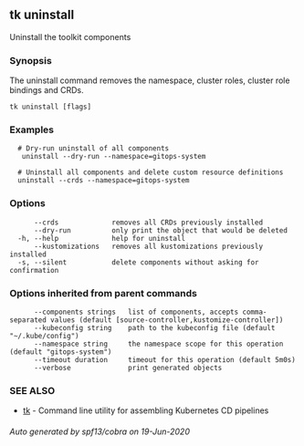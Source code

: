## tk uninstall

Uninstall the toolkit components

### Synopsis


The uninstall command removes the namespace, cluster roles,
cluster role bindings and CRDs.

```
tk uninstall [flags]
```

### Examples

```
  # Dry-run uninstall of all components
   uninstall --dry-run --namespace=gitops-system

  # Uninstall all components and delete custom resource definitions
  uninstall --crds --namespace=gitops-system

```

### Options

```
      --crds             removes all CRDs previously installed
      --dry-run          only print the object that would be deleted
  -h, --help             help for uninstall
      --kustomizations   removes all kustomizations previously installed
  -s, --silent           delete components without asking for confirmation
```

### Options inherited from parent commands

```
      --components strings   list of components, accepts comma-separated values (default [source-controller,kustomize-controller])
      --kubeconfig string    path to the kubeconfig file (default "~/.kube/config")
      --namespace string     the namespace scope for this operation (default "gitops-system")
      --timeout duration     timeout for this operation (default 5m0s)
      --verbose              print generated objects
```

### SEE ALSO

* [tk](tk.md)	 - Command line utility for assembling Kubernetes CD pipelines

###### Auto generated by spf13/cobra on 19-Jun-2020
